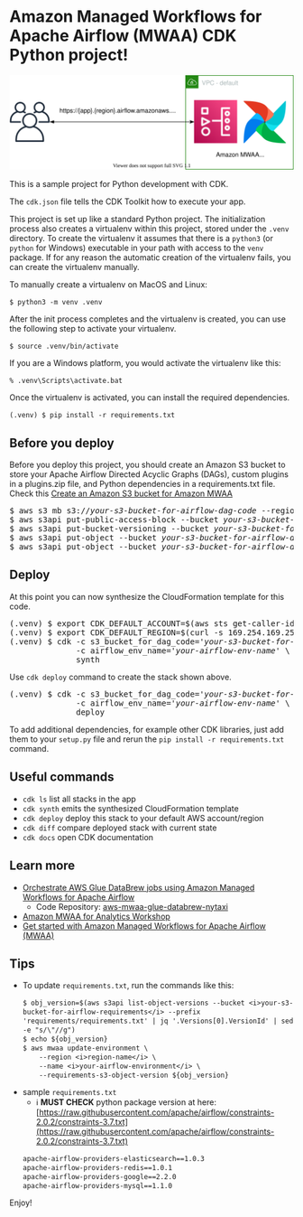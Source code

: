 
# Amazon Managed Workflows for Apache Airflow (MWAA) CDK Python project!

![amazon-mwaa](./mwaa-arch.svg)

This is a sample project for Python development with CDK.

The `cdk.json` file tells the CDK Toolkit how to execute your app.

This project is set up like a standard Python project.  The initialization
process also creates a virtualenv within this project, stored under the `.venv`
directory.  To create the virtualenv it assumes that there is a `python3`
(or `python` for Windows) executable in your path with access to the `venv`
package. If for any reason the automatic creation of the virtualenv fails,
you can create the virtualenv manually.

To manually create a virtualenv on MacOS and Linux:

```
$ python3 -m venv .venv
```

After the init process completes and the virtualenv is created, you can use the following
step to activate your virtualenv.

```
$ source .venv/bin/activate
```

If you are a Windows platform, you would activate the virtualenv like this:

```
% .venv\Scripts\activate.bat
```

Once the virtualenv is activated, you can install the required dependencies.

```
(.venv) $ pip install -r requirements.txt
```

## Before you deploy
Before you deploy this project, you should create an Amazon S3 bucket to store your 
Apache Airflow Directed Acyclic Graphs (DAGs), custom plugins in a plugins.zip file, 
and Python dependencies in a requirements.txt file.
Check this [Create an Amazon S3 bucket for Amazon MWAA](https://docs.aws.amazon.com/mwaa/latest/userguide/mwaa-s3-bucket.html)

<pre>
$ aws s3 mb s3://<i>your-s3-bucket-for-airflow-dag-code</i> --region <i>region-name</i>
$ aws s3api put-public-access-block --bucket <i>your-s3-bucket-for-airflow-dag-code</i> --public-access-block-configuration BlockPublicAcls=true,IgnorePublicAcls=true,BlockPublicPolicy=true,RestrictPublicBuckets=true
$ aws s3api put-bucket-versioning --bucket <i>your-s3-bucket-for-airflow-dag-code</i> --versioning-configuration Status=Enabled
$ aws s3api put-object --bucket <i>your-s3-bucket-for-airflow-dag-code</i> --key dags/
$ aws s3api put-object --bucket <i>your-s3-bucket-for-airflow-dag-code</i> --key requirements/requirements.txt
</pre>

## Deploy
At this point you can now synthesize the CloudFormation template for this code.

<pre>
(.venv) $ export CDK_DEFAULT_ACCOUNT=$(aws sts get-caller-identity --query Account --output text)
(.venv) $ export CDK_DEFAULT_REGION=$(curl -s 169.254.169.254/latest/dynamic/instance-identity/document | jq -r .region)
(.venv) $ cdk -c s3_bucket_for_dag_code='<i>your-s3-bucket-for-airflow-dag-code</i>' \
              -c airflow_env_name='<i>your-airflow-env-name</i>' \
              synth
</pre>

Use `cdk deploy` command to create the stack shown above.

<pre>
(.venv) $ cdk -c s3_bucket_for_dag_code='<i>your-s3-bucket-for-airflow-dag-code</i>' \
              -c airflow_env_name='<i>your-airflow-env-name</i>' \
              deploy
</pre>

To add additional dependencies, for example other CDK libraries, just add
them to your `setup.py` file and rerun the `pip install -r requirements.txt`
command.

## Useful commands

 * `cdk ls`          list all stacks in the app
 * `cdk synth`       emits the synthesized CloudFormation template
 * `cdk deploy`      deploy this stack to your default AWS account/region
 * `cdk diff`        compare deployed stack with current state
 * `cdk docs`        open CDK documentation

## Learn more

 * [Orchestrate AWS Glue DataBrew jobs using Amazon Managed Workflows for Apache Airflow](https://aws.amazon.com/blogs/big-data/orchestrate-aws-glue-databrew-jobs-using-amazon-managed-workflows-for-apache-airflow/)
   * Code Repository: [aws-mwaa-glue-databrew-nytaxi](https://github.com/ksmin23/aws-mwaa-glue-databrew-nytaxi)
 * [Amazon MWAA for Analytics Workshop](https://amazon-mwaa-for-analytics.workshop.aws/en/)
 * [Get started with Amazon Managed Workflows for Apache Airflow \(MWAA\)](https://docs.aws.amazon.com/mwaa/latest/userguide/get-started.html)

## Tips
  * To update `requirements.txt`, run the commands like this:
    ```
    $ obj_version=$(aws s3api list-object-versions --bucket <i>your-s3-bucket-for-airflow-requirements</i> --prefix 'requirements/requirements.txt' | jq '.Versions[0].VersionId' | sed -e "s/\"//g")
    $ echo ${obj_version}
    $ aws mwaa update-environment \
        --region <i>region-name</i> \
        --name <i>your-airflow-environment</i> \
        --requirements-s3-object-version ${obj_version}
    ```
  * sample `requirements.txt`
    - :information_source: **MUST CHECK** python package version at here: [https://raw.githubusercontent.com/apache/airflow/constraints-2.0.2/constraints-3.7.txt](https://raw.githubusercontent.com/apache/airflow/constraints-2.0.2/constraints-3.7.txt)
    ```
    apache-airflow-providers-elasticsearch==1.0.3
    apache-airflow-providers-redis==1.0.1
    apache-airflow-providers-google==2.2.0
    apache-airflow-providers-mysql==1.1.0
    ```

Enjoy!

